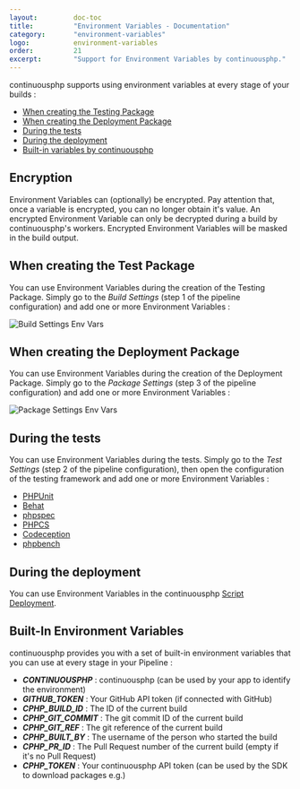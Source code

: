 ```yaml
---
layout:         doc-toc
title:          "Environment Variables - Documentation"
category:       "environment-variables"
logo:           environment-variables
order:          21
excerpt:        "Support for Environment Variables by continuousphp."
---
```

continuousphp supports using environment variables at every stage of your builds :

* [When creating the Testing Package](/documentation/environment-variables#when-creating-the-test-package)
* [When creating the Deployment Package](/documentation/environment-variables#when-creating-the-deployment-package)
* [During the tests](/documentation/environment-variables#during-the-tests)
* [During the deployment](/documentation/environment-variables#during-the-deployment)
* [Built-in variables by continuousphp](/documentation/environment-variables#built-in-environment-variables)

## Encryption

Environment Variables can (optionally) be encrypted. Pay attention that, once a variable is encrypted, you can no longer obtain
it's value. An encrypted Environment Variable can only be decrypted during a build by continuousphp's workers. Encrypted
Environment Variables will be masked in the build output.

## When creating the Test Package

You can use Environment Variables during the creation of the Testing Package. Simply go to the *Build Settings* (step 1
of the pipeline configuration) and add one or more Environment Variables :

![Build Settings Env Vars](/assets/doc/environment-variables/build-settings.png)

## When creating the Deployment Package

You can use Environment Variables during the creation of the Deployment Package. Simply go to the *Package Settings* (step 3
of the pipeline configuration) and add one or more Environment Variables :

![Package Settings Env Vars](/assets/doc/environment-variables/package-settings.png)

## During the tests

You can use Environment Variables during the tests. Simply go to the *Test Settings* (step 2
of the pipeline configuration), then open the configuration of the testing framework and add one or more
Environment Variables :

* [PHPUnit](/documentation/testing/phpunit#environment-variables)
* [Behat](/documentation/testing/behat#environment-variables)
* [phpspec](/documentation/testing/phpspec#environment-variables)
* [PHPCS](/documentation/testing/phpcs#environment-variables)
* [Codeception](/documentation/testing/codeception#environment-variables)
* [phpbench](/documentation/testing/phpbench#environment-variables)

## During the deployment

You can use Environment Variables in the continuousphp [Script Deployment](/documentation/deployment/script#environment-variables).

## Built-In Environment Variables

continuousphp provides you with a set of built-in environment variables that you can use at every stage in your
Pipeline :

* ***CONTINUOUSPHP*** : continuousphp (can be used by your app to identify the environment)
* ***GITHUB_TOKEN*** : Your GitHub API token (if connected with GitHub)
* ***CPHP_BUILD_ID*** : The ID of the current build
* ***CPHP_GIT_COMMIT*** : The git commit ID of the current build
* ***CPHP_GIT_REF*** : The git reference of the current build
* ***CPHP_BUILT_BY*** : The username of the person who started the build
* ***CPHP_PR_ID*** : The Pull Request number of the current build (empty if it's no Pull Request)
* ***CPHP_TOKEN*** : Your continuousphp API token (can be used by the SDK to download packages e.g.)